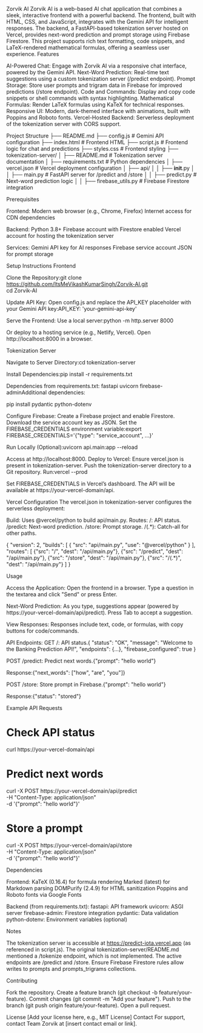 Zorvik AI
Zorvik AI is a web-based AI chat application that combines a sleek, interactive frontend with a powerful backend. The frontend, built with HTML, CSS, and JavaScript, integrates with the Gemini API for intelligent responses. The backend, a FastAPI-based tokenization server hosted on Vercel, provides next-word prediction and prompt storage using Firebase Firestore. This project supports rich text formatting, code snippets, and LaTeX-rendered mathematical formulas, offering a seamless user experience.
Features

AI-Powered Chat: Engage with Zorvik AI via a responsive chat interface, powered by the Gemini API.
Next-Word Prediction: Real-time text suggestions using a custom tokenization server (/predict endpoint).
Prompt Storage: Store user prompts and trigram data in Firebase for improved predictions (/store endpoint).
Code and Commands: Display and copy code snippets or shell commands with syntax highlighting.
Mathematical Formulas: Render LaTeX formulas using KaTeX for technical responses.
Responsive UI: Modern, dark-themed interface with animations, built with Poppins and Roboto fonts.
Vercel-Hosted Backend: Serverless deployment of the tokenization server with CORS support.

Project Structure
├── README.md
├── config.js              # Gemini API configuration
├── index.html             # Frontend HTML
├── script.js              # Frontend logic for chat and predictions
├── styles.css             # Frontend styling
├── tokenization-server/
│   ├── README.md          # Tokenization server documentation
│   ├── requirements.txt   # Python dependencies
│   ├── vercel.json        # Vercel deployment configuration
│   ├── api/
│   │   ├── __init__.py
│   │   ├── main.py        # FastAPI server for /predict and /store
│   │   ├── predict.py     # Next-word prediction logic
│   │   ├── firebase_utils.py # Firebase Firestore integration

Prerequisites

Frontend:
Modern web browser (e.g., Chrome, Firefox)
Internet access for CDN dependencies


Backend:
Python 3.8+
Firebase account with Firestore enabled
Vercel account for hosting the tokenization server


Services:
Gemini API key for AI responses
Firebase service account JSON for prompt storage



Setup Instructions
Frontend

Clone the Repository:git clone https://github.com/ItsMeVikashKumarSingh/Zorvik-AI.git   
cd Zorvik-AI


Update API Key:
Open config.js and replace the API_KEY placeholder with your Gemini API key:API_KEY: 'your-gemini-api-key'




Serve the Frontend:
Use a local server:python -m http.server 8000


Or deploy to a hosting service (e.g., Netlify, Vercel).
Open http://localhost:8000 in a browser.



Tokenization Server

Navigate to Server Directory:cd tokenization-server


Install Dependencies:pip install -r requirements.txt

Dependencies from requirements.txt:
fastapi
uvicorn
firebase-adminAdditional dependencies:

pip install pydantic python-dotenv


Configure Firebase:
Create a Firebase project and enable Firestore.
Download the service account key as JSON.
Set the FIREBASE_CREDENTIALS environment variable:export FIREBASE_CREDENTIALS='{"type": "service_account", ...}'




Run Locally (Optional):uvicorn api.main:app --reload

Access at http://localhost:8000.
Deploy to Vercel:
Ensure vercel.json is present in tokenization-server.
Push the tokenization-server directory to a Git repository.
Run:vercel --prod


Set FIREBASE_CREDENTIALS in Vercel’s dashboard.
The API will be available at https://your-vercel-domain/api.



Vercel Configuration
The vercel.json in tokenization-server configures the serverless deployment:

Build: Uses @vercel/python to build api/main.py.
Routes:
/: API status.
/predict: Next-word prediction.
/store: Prompt storage.
/(.*): Catch-all for other paths.



{
  "version": 2,
  "builds": [
    {
      "src": "api/main.py",
      "use": "@vercel/python"
    }
  ],
  "routes": [
    {"src": "/", "dest": "/api/main.py"},
    {"src": "/predict", "dest": "/api/main.py"},
    {"src": "/store", "dest": "/api/main.py"},
    {"src": "/(.*)", "dest": "/api/main.py"}
  ]
}

Usage

Access the Application:
Open the frontend in a browser.
Type a question in the textarea and click "Send" or press Enter.


Next-Word Prediction:
As you type, suggestions appear (powered by https://your-vercel-domain/api/predict).
Press Tab to accept a suggestion.


View Responses:
Responses include text, code, or formulas, with copy buttons for code/commands.


API Endpoints:
GET /: API status.{
  "status": "OK",
  "message": "Welcome to the Banking Prediction API!",
  "endpoints": {...},
  "firebase_configured": true
}


POST /predict: Predict next words.{"prompt": "hello world"}

Response:{"next_words": ["how", "are", "you"]}


POST /store: Store prompt in Firebase.{"prompt": "hello world"}

Response:{"status": "stored"}





Example API Requests
# Check API status
curl https://your-vercel-domain/api

# Predict next words
curl -X POST https://your-vercel-domain/api/predict \
  -H "Content-Type: application/json" \
  -d '{"prompt": "hello world"}'

# Store a prompt
curl -X POST https://your-vercel-domain/api/store \
  -H "Content-Type: application/json" \
  -d '{"prompt": "hello world"}'

Dependencies

Frontend:
KaTeX (0.16.4) for formula rendering
Marked (latest) for Markdown parsing
DOMPurify (2.4.9) for HTML sanitization
Poppins and Roboto fonts via Google Fonts


Backend (from requirements.txt):
fastapi: API framework
uvicorn: ASGI server
firebase-admin: Firestore integration
pydantic: Data validation
python-dotenv: Environment variables (optional)



Notes

The tokenization server is accessible at https://predict-iota.vercel.app (as referenced in script.js).
The original tokenization-server/README.md mentioned a /tokenize endpoint, which is not implemented. The active endpoints are /predict and /store.
Ensure Firebase Firestore rules allow writes to prompts and prompts_trigrams collections.

Contributing

Fork the repository.
Create a feature branch (git checkout -b feature/your-feature).
Commit changes (git commit -m "Add your feature").
Push to the branch (git push origin feature/your-feature).
Open a pull request.

License
[Add your license here, e.g., MIT License]
Contact
For support, contact Team Zorvik at [insert contact email or link].
